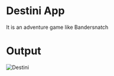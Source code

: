# Destini App

It is an adventure game like Bandersnatch

# Output
![Destini](https://user-images.githubusercontent.com/57283918/127478864-05c92c5b-2098-4074-9778-bb37c1d42872.gif)
